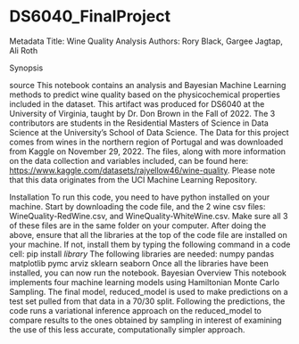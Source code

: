 # DS6040_FinalProject
Metadata
Title: Wine Quality Analysis
Authors: Rory Black, Gargee Jagtap, Ali Roth

Synopsis

source
This notebook contains an analysis and Bayesian Machine Learning methods to predict wine quality based on the physicochemical properties included in the dataset. This artifact was produced for DS6040 at the University of Virginia, taught by Dr. Don Brown in the Fall of 2022. The 3 contributors are students in the Residential Masters of Science in Data Science at the University’s School of Data Science.
The Data for this project comes from wines in the northern region of Portugal and was downloaded from Kaggle on November 29, 2022. The files, along with more information on the data collection and variables included, can be found here: https://www.kaggle.com/datasets/rajyellow46/wine-quality. Please note that this data originates from the UCI Machine Learning Repository.


Installation
To run this code, you need to have python installed on your machine. Start by downloading the code file, and the 2 wine csv files: WineQuality-RedWine.csv, and WineQuality-WhiteWine.csv. Make sure all 3 of these files are in the same folder on your computer. 
After doing the above, ensure that all the libraries at the top of the code file are installed on your machine. If not, install them by typing the following command in a code cell:
pip install *library*
The following libraries are needed: 
numpy 
pandas 
matplotlib 
pymc 
arviz
sklearn
seaborn 
Once all the libraries have been installed, you can now run the notebook.
Bayesian Overview
This notebook implements four machine learning models using Hamiltonian Monte Carlo Sampling. The final model, reduced_model is used to make predictions on a test set pulled from that data in a 70/30 split. Following the predictions, the code runs a variational inference approach on the reduced_model to compare results to the ones obtained by sampling in interest of examining the use of this less accurate, computationally simpler approach.
